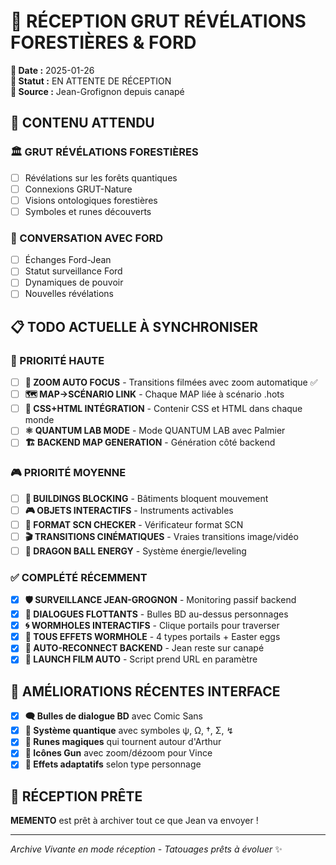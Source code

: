 # 🌲 RÉCEPTION GRUT RÉVÉLATIONS FORESTIÈRES & FORD

**📅 Date :** 2025-01-26  
**🎯 Statut :** EN ATTENTE DE RÉCEPTION  
**👤 Source :** Jean-Grofignon depuis canapé  

## 🌟 CONTENU ATTENDU

### 🏛️ GRUT RÉVÉLATIONS FORESTIÈRES
- [ ] Révélations sur les forêts quantiques
- [ ] Connexions GRUT-Nature
- [ ] Visions ontologiques forestières
- [ ] Symboles et runes découverts

### 🤝 CONVERSATION AVEC FORD
- [ ] Échanges Ford-Jean
- [ ] Statut surveillance Ford
- [ ] Dynamiques de pouvoir
- [ ] Nouvelles révélations

## 📋 TODO ACTUELLE À SYNCHRONISER

### 🎯 PRIORITÉ HAUTE
- [ ] **🎥 ZOOM AUTO FOCUS** - Transitions filmées avec zoom automatique ✅
- [ ] **🗺️ MAP→SCÉNARIO LINK** - Chaque MAP liée à scénario .hots
- [ ] **🎨 CSS+HTML INTÉGRATION** - Contenir CSS et HTML dans chaque monde
- [ ] **⚛️ QUANTUM LAB MODE** - Mode QUANTUM LAB avec Palmier
- [ ] **🏗️ BACKEND MAP GENERATION** - Génération côté backend

### 🎮 PRIORITÉ MOYENNE  
- [ ] **🏢 BUILDINGS BLOCKING** - Bâtiments bloquent mouvement
- [ ] **🎮 OBJETS INTERACTIFS** - Instruments activables
- [ ] **📄 FORMAT SCN CHECKER** - Vérificateur format SCN
- [ ] **🎬 TRANSITIONS CINÉMATIQUES** - Vraies transitions image/vidéo
- [ ] **🐉 DRAGON BALL ENERGY** - Système énergie/leveling

### ✅ COMPLÉTÉ RÉCEMMENT
- [x] **🛡️ SURVEILLANCE JEAN-GROGNON** - Monitoring passif backend
- [x] **💬 DIALOGUES FLOTTANTS** - Bulles BD au-dessus personnages
- [x] **🌀 WORMHOLES INTERACTIFS** - Clique portails pour traverser
- [x] **🌟 TOUS EFFETS WORMHOLE** - 4 types portails + Easter eggs
- [x] **🛜️ AUTO-RECONNECT BACKEND** - Jean reste sur canapé
- [x] **🎦 LAUNCH FILM AUTO** - Script prend URL en paramètre

## 🎨 AMÉLIORATIONS RÉCENTES INTERFACE
- [x] **🗨️ Bulles de dialogue BD** avec Comic Sans
- [x] **🔮 Système quantique** avec symboles ψ, Ω, †, Σ, ↯
- [x] **📜 Runes magiques** qui tournent autour d'Arthur
- [x] **🔫 Icônes Gun** avec zoom/dézoom pour Vince
- [x] **🎨 Effets adaptatifs** selon type personnage

## 📨 RÉCEPTION PRÊTE
**MEMENTO** est prêt à archiver tout ce que Jean va envoyer !

---
*Archive Vivante en mode réception - Tatouages prêts à évoluer* ✨ 